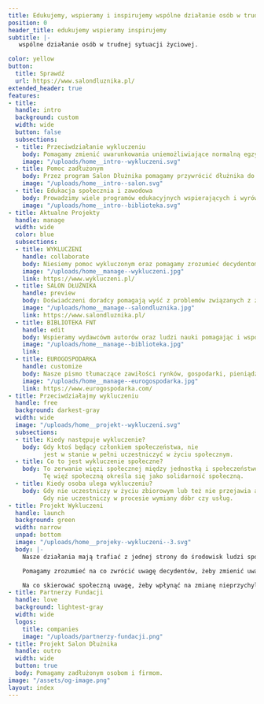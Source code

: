 ```yaml
---
title: Edukujemy, wspieramy i inspirujemy wspólne działanie osób w trudnej sytuacji życiowej.
position: 0
header_title: edukujemy wspieramy inspirujemy
subtitle: |-
   wspólne działanie osób w trudnej sytuacji życiowej.

color: yellow
button:
  title: Sprawdź
  url: https://www.salondluznika.pl/
extended_header: true
features:
- title: 
  handle: intro
  background: custom
  width: wide
  button: false
  subsections:
  - title: Przeciwdziałanie wykluczeniu
    body: Pomagamy zmienić uwarunkowania uniemożliwiające normalną egzystencję w społeczeństwie
    image: "/uploads/home__intro--wykluczeni.svg"
  - title: Pomoc zadłużonym
    body: Przez program Salon Dłużnika pomagamy przywrócić dłużnika do normalnego funkcjonowania
    image: "/uploads/home__intro--salon.svg"
  - title: Edukacja społecznia i zawodowa
    body: Prowadzimy wiele programów edukacyjnych wspierających i wyrównujących szanse życiowe
    image: "/uploads/home__intro--biblioteka.svg"
- title: Aktualne Projekty
  handle: manage
  width: wide
  color: blue
  subsections:
  - title: WYKLUCZENI
    handle: collaborate
    body: Niesiemy pomoc wykluczonym oraz pomagamy zrozumieć decydentom gdzie leży problem aby skutecznie przeciwdziałać zjawisku wykluczenia.
    image: "/uploads/home__manage--wykluczeni.jpg"
    link: https://www.wykluczeni.pl/
  - title: SALON DŁUŻNIKA
    handle: preview
    body: Doświadczeni doradcy pomagają wyść z problemów związanych z zadłużeniem.
    image: "/uploads/home__manage--salondluznika.jpg"
    link: https://www.salondluznika.pl/
  - title: BIBLIOTEKA FNT
    handle: edit
    body: Wspieramy wydawcówm autorów oraz ludzi nauki pomagając i współfinansując publikacje, które pomagają realizować naszą misję.
    image: "/uploads/home__manage--biblioteka.jpg"
    link:
  - title: EUROGOSPODARKA
    handle: customize
    body: Nasze pismo tłumaczące zawiłości rynków, gospodarki, pieniądza.
    image: "/uploads/home__manage--eurogospodarka.jpg"
    link: https://www.eurogospodarka.com/
- title: Przeciwdziałajmy wykluczeniu
  handle: free
  background: darkest-gray
  width: wide
  image: "/uploads/home__projekt--wykluczeni.svg"
  subsections:
  - title: Kiedy następuje wykluczenie?
    body: Gdy ktoś będący członkiem społeczeństwa, nie
          jest w stanie w pełni uczestniczyć w życiu społecznym. 
  - title: Co to jest wykluczenie społeczne?
    body: To zerwanie więzi społecznej między jednostką i społeczeństwem. 
          Tę więź społeczną określa się jako solidarność społeczną.
  - title: Kiedy osoba ulega wykluczeniu?
    body: Gdy nie uczestniczy w życiu zbiorowym lub też nie przejawia aktywności obywatelskiej. 
          Gdy nie uczestniczy w procesie wymiany dóbr czy usług. 
- title: Projekt Wykluczeni
  handle: launch
  background: green
  width: narrow
  unpad: bottom
  image: "/uploads/home__projeky--wykluczeni--3.svg"
  body: |-
    Nasze działania mają trafiać z jednej strony do środowisk ludzi społecznie wykluczonych, z drugiej zaś do decydentów i tej części społeczeństwa, która w jakiś sposób czuła jest na społeczne wykluczenie.

    Pomagamy zrozumieć na co zwrócić uwagę decydentów, żeby zmienić uwarunkowania systemowe uniemożliwiające im normalną egzystencję w społeczeństwie. 

    Na co skierować społeczną uwagę, żeby wpłynąć na zmianę nieprzychylnej, niekorzystnej dla nich świadomości społecznej.
- title: Partnerzy Fundacji
  handle: love
  background: lightest-gray
  width: wide
  logos:
    title: companies
    image: "/uploads/partnerzy-fundacji.png"
- title: Projekt Salon Dłużnika
  handle: outro
  width: wide
  button: true
  body: Pomagamy zadłużonym osobom i firmom.
image: "/assets/og-image.png"
layout: index
---
```



